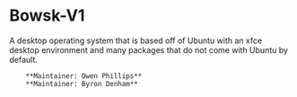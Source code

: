 # Bowsk-V1
A desktop operating system that is based off of Ubuntu with an xfce desktop environment and many packages that do not come with Ubuntu by default.


        **Maintainer: Owen Phillips**
        **Maintainer: Byron Denham**
